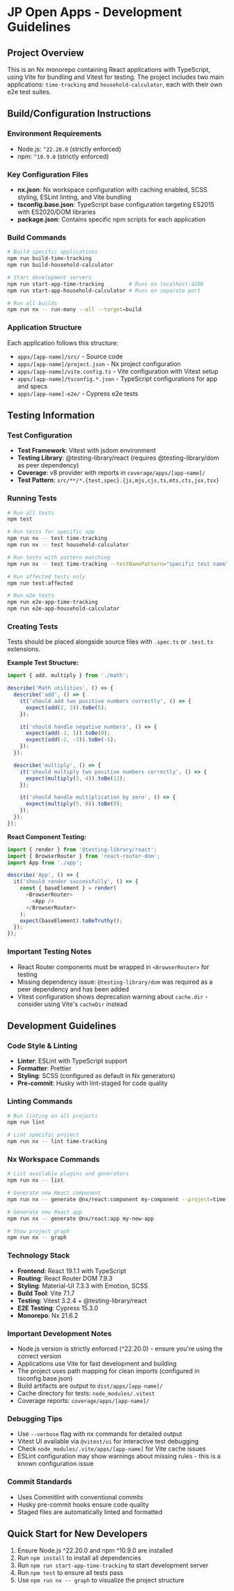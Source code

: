 # JP Open Apps - Development Guidelines

## Project Overview
This is an Nx monorepo containing React applications with TypeScript, using Vite for bundling and Vitest for testing. The project includes two main applications: `time-tracking` and `household-calculator`, each with their own e2e test suites.

## Build/Configuration Instructions

### Environment Requirements
- Node.js: `^22.20.0` (strictly enforced)
- npm: `^10.9.0` (strictly enforced)

### Key Configuration Files
- **nx.json**: Nx workspace configuration with caching enabled, SCSS styling, ESLint linting, and Vite bundling
- **tsconfig.base.json**: TypeScript base configuration targeting ES2015 with ES2020/DOM libraries
- **package.json**: Contains specific npm scripts for each application

### Build Commands
```bash
# Build specific applications
npm run build-time-tracking
npm run build-household-calculator

# Start development servers
npm run start-app-time-tracking        # Runs on localhost:4200
npm run start-app-household-calculator # Runs on separate port

# Run all builds
npm run nx -- run-many --all --target=build
```

### Application Structure
Each application follows this structure:
- `apps/[app-name]/src/` - Source code
- `apps/[app-name]/project.json` - Nx project configuration
- `apps/[app-name]/vite.config.ts` - Vite configuration with Vitest setup
- `apps/[app-name]/tsconfig.*.json` - TypeScript configurations for app and specs
- `apps/[app-name]-e2e/` - Cypress e2e tests

## Testing Information

### Test Configuration
- **Test Framework**: Vitest with jsdom environment
- **Testing Library**: @testing-library/react (requires @testing-library/dom as peer dependency)
- **Coverage**: v8 provider with reports in `coverage/apps/[app-name]/`
- **Test Pattern**: `src/**/*.{test,spec}.{js,mjs,cjs,ts,mts,cts,jsx,tsx}`

### Running Tests
```bash
# Run all tests
npm test

# Run tests for specific app
npm run nx -- test time-tracking
npm run nx -- test household-calculator

# Run tests with pattern matching
npm run nx -- test time-tracking --testNamePattern="specific test name"

# Run affected tests only
npm run test:affected

# Run e2e tests
npm run e2e-app-time-tracking
npm run e2e-app-household-calculator
```

### Creating Tests
Tests should be placed alongside source files with `.spec.ts` or `.test.ts` extensions.

**Example Test Structure:**
```typescript
import { add, multiply } from './math';

describe('Math utilities', () => {
  describe('add', () => {
    it('should add two positive numbers correctly', () => {
      expect(add(2, 3)).toBe(5);
    });

    it('should handle negative numbers', () => {
      expect(add(-1, 1)).toBe(0);
      expect(add(-2, -3)).toBe(-5);
    });
  });

  describe('multiply', () => {
    it('should multiply two positive numbers correctly', () => {
      expect(multiply(3, 4)).toBe(12);
    });

    it('should handle multiplication by zero', () => {
      expect(multiply(5, 0)).toBe(0);
    });
  });
});
```

**React Component Testing:**
```typescript
import { render } from '@testing-library/react';
import { BrowserRouter } from 'react-router-dom';
import App from './app';

describe('App', () => {
  it('should render successfully', () => {
    const { baseElement } = render(
      <BrowserRouter>
        <App />
      </BrowserRouter>
    );
    expect(baseElement).toBeTruthy();
  });
});
```

### Important Testing Notes
- React Router components must be wrapped in `<BrowserRouter>` for testing
- Missing dependency issue: `@testing-library/dom` was required as a peer dependency and has been added
- Vitest configuration shows deprecation warning about `cache.dir` - consider using Vite's `cacheDir` instead

## Development Guidelines

### Code Style & Linting
- **Linter**: ESLint with TypeScript support
- **Formatter**: Prettier
- **Styling**: SCSS (configured as default in Nx generators)
- **Pre-commit**: Husky with lint-staged for code quality

### Linting Commands
```bash
# Run linting on all projects
npm run lint

# Lint specific project
npm run nx -- lint time-tracking
```

### Nx Workspace Commands
```bash
# List available plugins and generators
npm run nx -- list

# Generate new React component
npm run nx -- generate @nx/react:component my-component --project=time-tracking

# Generate new React app
npm run nx -- generate @nx/react:app my-new-app

# Show project graph
npm run nx -- graph
```

### Technology Stack
- **Frontend**: React 19.1.1 with TypeScript
- **Routing**: React Router DOM 7.9.3
- **Styling**: Material-UI 7.3.3 with Emotion, SCSS
- **Build Tool**: Vite 7.1.7
- **Testing**: Vitest 3.2.4 + @testing-library/react
- **E2E Testing**: Cypress 15.3.0
- **Monorepo**: Nx 21.6.2

### Important Development Notes
- Node.js version is strictly enforced (^22.20.0) - ensure you're using the correct version
- Applications use Vite for fast development and building
- The project uses path mapping for clean imports (configured in tsconfig.base.json)
- Build artifacts are output to `dist/apps/[app-name]/`
- Cache directory for tests: `node_modules/.vitest`
- Coverage reports: `coverage/apps/[app-name]/`

### Debugging Tips
- Use `--verbose` flag with nx commands for detailed output
- Vitest UI available via `@vitest/ui` for interactive test debugging
- Check `node_modules/.vite/apps/[app-name]` for Vite cache issues
- ESLint configuration may show warnings about missing rules - this is a known configuration issue

### Commit Standards
- Uses Commitlint with conventional commits
- Husky pre-commit hooks ensure code quality
- Staged files are automatically linted and formatted

## Quick Start for New Developers
1. Ensure Node.js ^22.20.0 and npm ^10.9.0 are installed
2. Run `npm install` to install all dependencies
3. Run `npm run start-app-time-tracking` to start development server
4. Run `npm test` to ensure all tests pass
5. Use `npm run nx -- graph` to visualize the project structure
